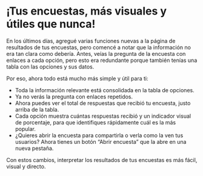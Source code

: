 # ¡Tus encuestas, más visuales y útiles que nunca!

En los últimos días, agregué varias funciones nuevas a la página de resultados de tus encuestas, pero comencé a notar que la información no era tan clara como debería. Antes, veías la pregunta de la encuesta con enlaces a cada opción, pero esto era redundante porque también tenías una tabla con las opciones y sus datos.

Por eso, ahora todo está mucho más simple y útil para ti:

- Toda la información relevante está consolidada en la tabla de opciones.
- Ya no verás la pregunta con enlaces repetidos.
- Ahora puedes ver el total de respuestas que recibió tu encuesta, justo arriba de la tabla.
- Cada opción muestra cuántas respuestas recibió y un indicador visual de porcentaje, para que identifiques rápidamente cuál es la más popular.
- ¿Quieres abrir la encuesta para compartirla o verla como la ven tus usuarios? Ahora tienes un botón “Abrir encuesta” que la abre en una nueva pestaña.

Con estos cambios, interpretar los resultados de tus encuestas es más fácil, visual y directo.
